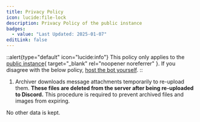 ```yaml
---
title: Privacy Policy
icon: lucide:file-lock
description: Privacy Policy of the public instance
badges:
  - value: "Last Updated: 2025-01-07"
editLink: false
---
```


::alert{type="default" icon="lucide:info"}
This policy only applies to the [public instance](https://discord.com/oauth2/authorize?client_id=1311438512045949029){ target="_blank" rel="noopener noreferrer" }. If you disagree with the below policy, [host the bot yourself](/selfhost).
::

1. Archiver downloads message attachments temporarily to re-upload them. **These files are deleted from the server after being re-uploaded to Discord.** This procedure is required to prevent archived files and images from expiring.

No other data is kept.